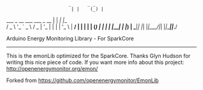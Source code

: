                            _      _ _     
                            | |    (_) |    
   ___ _ __ ___   ___  _ __ | |     _| |__  
  / _ \ '_ ` _ \ / _ \| '_ \| |    | | '_ \ 
 |  __/ | | | | | (_) | | | | |____| | |_) |
  \___|_| |_| |_|\___/|_| |_|______|_|_.__/ 

Arduino Energy Monitoring Library - For SparkCore 
*****************************************************************

This is the emonLib optimized for the SparkCore.
Thanks Glyn Hudson for writing this nice piece of code. If you want more info about this project:
http://openenergymonitor.org/emon/

Forked from https://github.com/openenergymonitor/EmonLib

